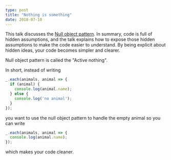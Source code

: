 ```yaml
---
type: post
title: "Nothing is something"
date: 2018-07-10
---
```


This talk discusses the [Null object pattern](https://www.youtube.com/watch?v=OMPfEXIlTVE).
In summary, code is full of hidden assumptions,
and the talk explains how to expose those hidden assumptions to make the code easier to understand.
By being explicit about hidden ideas, your code becomes simpler and clearer.

Null object pattern is called the "Active nothing".

In short, instead of writing

```js
_.each(animals, animal => {
  if (animal) {
    console.log(animal.name);
  } else {
    console.log('no animal');
  }
});
```

you want to use the null object pattern to handle the empty animal so you can write
```js
_.each(animals, animal => {
  console.log(animal.name);
});
```

which makes your code cleaner.






